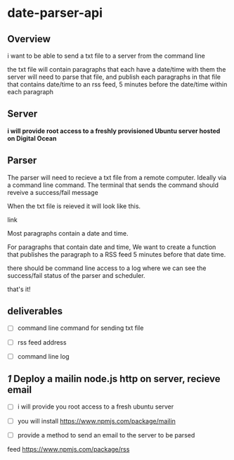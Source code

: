 # date-parser-api

## Overview 

i want to be able to send a txt file to a server from the command line 

the txt file will contain paragraphs that each have a date/time with them
the server will need to parse that file, and publish each paragraphs in that file that contains date/time to an rss feed, 5 minutes before the date/time within each paragraph 


## Server

**i will provide root access to a freshly provisioned Ubuntu server hosted on Digital Ocean**

## Parser

The parser will need to recieve a txt file from a remote computer. Ideally via a command line command.
The terminal that sends the command should reveive a success/fail message

When the txt file is reieved it will look like this. 

link 

Most paragraphs contain a date and time.

For paragraphs that contain date and time,
We want to create a function that publishes the paragraph to a RSS feed 5 minutes before that date time.

there should be command line access to a log where we can see the success/fail status of the parser and scheduler.

that's it! 


## deliverables 

- [ ] command line command for sending txt file 
- [ ] rss feed address 
- [ ] command line log






## *1* Deploy a mailin node.js http on server, recieve email

- [ ] i will provide you root access to a fresh ubuntu server
- [ ] you will install https://www.npmjs.com/package/mailin
- [ ] provide a method to send an email to the server to be parsed







feed https://www.npmjs.com/package/rss


